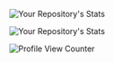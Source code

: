 ![Your Repository's Stats](https://github-readme-stats.vercel.app/api?username=Dimarond&show_icons=true)

![Your Repository's Stats](https://github-readme-stats.vercel.app/api/top-langs/?username=Dimarond&theme=blue-green)

![Profile View Counter](https://komarev.com/ghpvc/?username=Dimarond)


<!--
**Dimarond/Dimarond** is a ✨ _special_ ✨ repository because its `README.md` (this file) appears on your GitHub profile.

Here are some ideas to get you started:

- 🔭 I’m currently working on ...
- 🌱 I’m currently learning ...
- 👯 I’m looking to collaborate on ...
- 🤔 I’m looking for help with ...
- 💬 Ask me about ...
- 📫 How to reach me: ...
- 😄 Pronouns: ...
- ⚡ Fun fact: ...
-->
